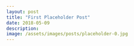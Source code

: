 ```yaml
---
layout: post
title: "First Placeholder Post"
date: 2018-05-09
description: 
image: /assets/images/posts/placeholder-0.jpg
---
```

